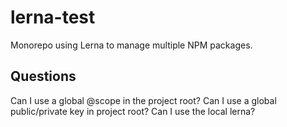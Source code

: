 # lerna-test
Monorepo using Lerna to manage multiple NPM packages.

## Questions

Can I use a global @scope in the project root?
Can I use a global public/private key in project root?
Can I use the local lerna?